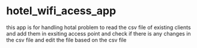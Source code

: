 # hotel_wifi_acess_app
this app is for handling hotal problem to read the csv file of existing clients and add them in exsiting 
access point and check if there is any changes in the csv file and edit the file based on the csv file
